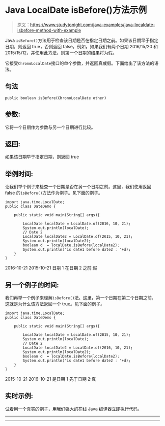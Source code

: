 # Java LocalDate isBefore()方法示例

> 原文：<https://www.studytonight.com/java-examples/java-localdate-isbefore-method-with-example>

Java `isBefore()`方法用于检查该日期是否在指定日期之前。如果该日期早于指定日期，则返回 true，否则返回 false。例如，如果我们有两个日期 2016/15/20 和 2015/15/12，并使用此方法，则第一个日期的结果将为假。

它接受`ChronoLocalDate`接口的单个参数，并返回真或假。下面给出了该方法的语法。

## 句法

```
public boolean isBefore(ChronoLocalDate other)
```

## 参数:

它将一个日期作为参数与另一个日期进行比较。

## 返回:

如果该日期早于指定日期，则返回 true

## 举例时间:

让我们举个例子来检查一个日期是否在另一个日期之前。这里，我们使用返回 false 的`isBefore()`方法作为例子。见下面的例子。

```
import java.time.LocalDate; 
public class DateDemo {

	public static void main(String[] args){  

		LocalDate localDate = LocalDate.of(2016, 10, 21);
		System.out.println(localDate);
		// Date 2
		LocalDate localDate2 = LocalDate.of(2015, 10, 21);
		System.out.println(localDate2);
		boolean d  = localDate.isBefore(localDate2);
		System.out.println("is date1 before date2 : "+d);
	}
}
```

2016-10-21
2015-10-21
日期 1 在日期 2 之前:假

## 另一个例子的时间:

我们再举一个例子来理解`isBefore()`法。这里，第一个日期在第二个日期之前，这就是为什么该方法返回一个 true。见下面的例子。

```
import java.time.LocalDate; 
public class DateDemo {

	public static void main(String[] args){  

		LocalDate localDate = LocalDate.of(2015, 10, 21);
		System.out.println(localDate);
		// Date 2
		LocalDate localDate2 = LocalDate.of(2016, 10, 21);
		System.out.println(localDate2);
		boolean d  = localDate.isBefore(localDate2);
		System.out.println("is date1 before date2 : "+d);
	}
}
```

2015-10-21
2016-10-21
是日期 1 先于日期 2:真

## 实时示例:

试着用一个真实的例子，用我们强大的在线 Java 编译器立即执行代码。

* * *

* * *
